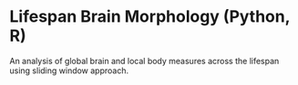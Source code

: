 # Lifespan Brain Morphology (Python, R)
An analysis of global brain and local body measures across the lifespan using sliding window approach.
